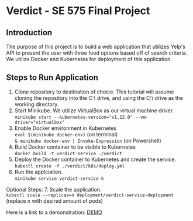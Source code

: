 # Verdict - SE 575 Final Project

## Introduction

The purpose of this project is to build a web application that utilizes Yelp's API to present the user with three food options based off of search criteria. We utilize Docker and Kubernetes for deployment of this application.

## Steps to Run Application

1. Clone repository to destination of choice. This tutorial will assume cloning the repository into the C:\ drive, and using the C:\ drive as the working directory.
2. Start Minikube. We utilize VirtualBox as our virtual machine driver.<br />
  `minikube start --kubernetes-version="v1.12.0" --vm-driver="virtualbox"`
3. Enable Docker environment in Kubernetes<br />
  `eval $(minikube docker-env)` (on terminal)<br />
  `& minikube docker-env | Invoke-Expression` (on Powershell)<br />
4. Build Docker container to be visible to Kubernetes<br />
  `docker build -t verdict-service ./verdict`<br />
5. Deploy the Docker container to Kubernetes and create the service.<br />
  `kubectl create -f ./verdict/k8s/deploy.yml`<br />
6. Run the applciation.<br />
  `minikube service verdict-service-k`<br />

Optional Steps:
7. Scale the application.<br />
  `kubectl scale --replicas=n deployment/verdict-service-deployment` (replace n with desired amount of pods)
  
  

Here is a link to a demonstration: [DEMO](https://youtu.be/QSIYcegcRCI)


